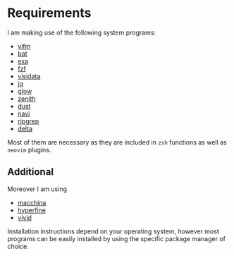 # Requirements
I am making use of the following system programs:

- [vifm](https://vifm.info/)
- [bat](https://github.com/sharkdp/bat)
- [exa](https://the.exa.website/)
- [fzf](https://github.com/junegunn/fzf)
- [visidata](https://www.visidata.org/install/)
- [jq](https://stedolan.github.io/jq/)
- [glow](https://github.com/charmbracelet/glow)
- [zenith](https://github.com/bvaisvil/zenith)
- [dust](https://github.com/bootandy/dust)
- [navi](https://github.com/denisidoro/navi)
- [ripgrep](https://github.com/BurntSushi/ripgrep)
- [delta](https://github.com/dandavison/delta)

Most of them are necessary as they are included in `zsh` functions as well as `neovim` plugins.

## Additional
Moreover I am using

- [macchina](https://github.com/Macchina-CLI/macchina)
- [hyperfine](https://github.com/sharkdp/hyperfine)
- [vivid](https://github.com/sharkdp/vivid)

Installation instructions depend on your operating system, however most programs can be easily installed by using the specific package manager of choice.
